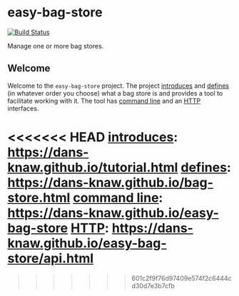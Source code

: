easy-bag-store
==============
[![Build Status](https://travis-ci.org/DANS-KNAW/easy-bag-store.png?branch=master)](https://travis-ci.org/DANS-KNAW/easy-bag-store)

Manage one or more bag stores.

Welcome
-------

Welcome to the `easy-bag-store` project. The project [introduces] and [defines] (in whatever order you
choose) what a bag store is and provides a tool to facilitate working with it. The tool has 
[command line] and an [HTTP] interfaces.


<<<<<<< HEAD
[introduces]: https://dans-knaw.github.io/tutorial.html
[defines]: https://dans-knaw.github.io/bag-store.html
[command line]: https://dans-knaw.github.io/easy-bag-store
[HTTP]: https://dans-knaw.github.io/easy-bag-store/api.html
=======
[introduces]: https://DANS-KNAW.github.io/tutorial.html
[defines]: https://DANS-KNAW.github.io/bag-store.html
[command line]: https://DANS-KNAW.github.io/easy-bag-store
[HTTP]: https://DANS-KNAW.github.io/api.html
>>>>>>> 601c2f9f76d97409e574f2c6444cd30d7e3b7cfb
